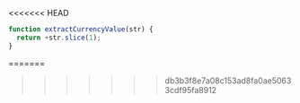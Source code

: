 <<<<<<< HEAD
```js run
function extractCurrencyValue(str) {
  return +str.slice(1);
}
```
=======
>>>>>>> db3b3f8e7a08c153ad8fa0ae50633cdf95fa8912
